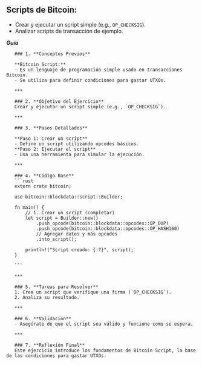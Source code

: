 ## **Scripts de Bitcoin:**

   - Crear y ejecutar un script simple (e.g., `OP_CHECKSIG`).
   - Analizar scripts de transacción de ejemplo.
   
  **_Guía_**
       
       ### 1. **Conceptos Previos**
       
       **Bitcoin Script:**
       - Es un lenguaje de programación simple usado en transacciones Bitcoin.
       - Se utiliza para definir condiciones para gastar UTXOs.
       
       ***
       
       ### 2. **Objetivo del Ejercicio**
       Crear y ejecutar un script simple (e.g., `OP_CHECKSIG`).
       
       ***
       
       ### 3. **Pasos Detallados**
       
       **Paso 1: Crear un script**
       - Define un script utilizando opcodes básicos.
       **Paso 2: Ejecutar el script**
       - Usa una herramienta para simular la ejecución.
       
       ***
       
       ### 4. **Código Base**
       ```rust
       extern crate bitcoin;

       use bitcoin::blockdata::script::Builder;

       fn main() {
           // 1. Crear un script (completar)
           let script = Builder::new()
               .push_opcode(bitcoin::blockdata::opcodes::OP_DUP)
               .push_opcode(bitcoin::blockdata::opcodes::OP_HASH160)
               // Agregar datos y más opcodes
               .into_script();

           println!("Script creado: {:?}", script);
       }

       ```
       
       ***
       
       ### 5. **Tareas para Resolver**
       1. Crea un script que verifique una firma (`OP_CHECKSIG`).
       2. Analiza su resultado.
       
       ***
       
       ### 6. **Validación**
       - Asegúrate de que el script sea válido y funcione como se espera.
       
       ***
       
       ### 7. **Reflexión Final**
       Este ejercicio introduce los fundamentos de Bitcoin Script, la base de las condiciones para gastar UTXOs.
